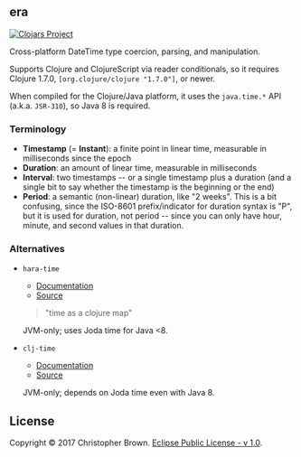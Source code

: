 ## era

[![Clojars Project](https://img.shields.io/clojars/v/era.svg)](https://clojars.org/era)

Cross-platform DateTime type coercion, parsing, and manipulation.

Supports Clojure and ClojureScript via reader conditionals,
so it requires Clojure 1.7.0, `[org.clojure/clojure "1.7.0"]`, or newer.

When compiled for the Clojure/Java platform,
it uses the `java.time.*` API (a.k.a. `JSR-310`), so Java 8 is required.


### Terminology

- **Timestamp** (= **Instant**): a finite point in linear time, measurable in milliseconds since the epoch
- **Duration**: an amount of linear time, measurable in milliseconds
- **Interval**: two timestamps -- or a single timestamp plus a duration (and a single bit to say whether the timestamp is the beginning or the end)
- **Period**: a semantic (non-linear) duration, like "2 weeks".
  This is a bit confusing, since the ISO-8601 prefix/indicator for duration syntax is "P", but it is used for duration, not period -- since you can only have hour, minute, and second values in that duration.


### Alternatives

- `hara-time`
  * [Documentation](http://docs.caudate.me/hara/hara-time.html)
  * [Source](https://github.com/zcaudate/hara)
  > "time as a clojure map"

  JVM-only; uses Joda time for Java <8.
- `clj-time`
  * [Documentation](https://clj-time.github.io/clj-time/doc/index.html)
  * [Source](https://github.com/clj-time/clj-time)

  JVM-only; depends on Joda time even with Java 8.


## License

Copyright © 2017 Christopher Brown. [Eclipse Public License - v 1.0](https://www.eclipse.org/legal/epl-v10.html).
